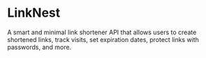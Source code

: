 # LinkNest
A smart and minimal link shortener API that allows users to create shortened links, track visits, set expiration dates, protect links with passwords, and more.
